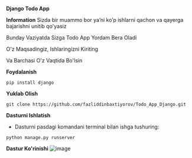 **Django Todo App**

**Information**
Sizda bir muammo bor ya’ni ko’p ishlarni qachon va qayerga bajarishni unitib qo'yasiz

Bunday Vaziyatda Sizga Todo App Yordam Bera Oladi 

O'z Maqsadingiz,  Ishlaringizni Kiriting

Va Barchasi O'z Vaqtida Bo'lsin

**Foydalanish**
```
pip install django
```
**Yuklab Olish**
```
git clone https://github.com/fazliddinbaxtiyorov/Todo_App_Django.git
```
**Dasturni Ishlatish**
  * Dasturni pasdagi komandani terminal bilan ishga tushuring: 
```
python manage.py runserver
```
**Dastur Ko'rinishi**
![image](https://github.com/fazliddinbaxtiyorov/django_photo_gallery/assets/137509986/c30d5b6a-a26d-45d2-9e0a-4eadcbb6b901)

